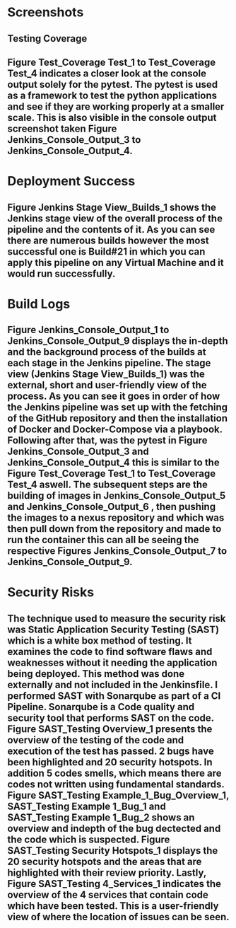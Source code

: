 # Screenshots

## Testing Coverage
## Figure Test_Coverage Test_1 to Test_Coverage Test_4 indicates a closer look at the console output solely for the pytest. The pytest is used as a framework to test the python applications and see if they are working properly at a smaller scale. This is also visible in the console output screenshot taken Figure Jenkins_Console_Output_3 to Jenkins_Console_Output_4.

# Deployment Success
## Figure Jenkins Stage View_Builds_1 shows the Jenkins stage view of the overall process of the pipeline and the contents of it. As you can see there are numerous builds however the most successful one is Build#21 in which you can apply this pipeline on any Virtual Machine and it would run successfully. 

# Build Logs
## Figure Jenkins_Console_Output_1 to Jenkins_Console_Output_9 displays the in-depth and the background process of the builds at each stage in the Jenkins pipeline. The stage view (Jenkins Stage View_Builds_1) was the external, short and user-friendly view of the process. As you can see it goes in order of how the Jenkins pipeline was set up with the fetching of the GitHub repository and then the installation of Docker and Docker-Compose via a playbook. Following after that, was the pytest in Figure Jenkins_Console_Output_3 and Jenkins_Console_Output_4 this is similar to the Figure Test_Coverage Test_1 to Test_Coverage Test_4 aswell. The subsequent steps are the building of images in Jenkins_Console_Output_5 and Jenkins_Console_Output_6 , then pushing the images to a nexus repository and which was then pull down from the repository and made to run the container this can all be seeing the respective Figures Jenkins_Console_Output_7 to Jenkins_Console_Output_9.

# Security Risks
## The technique used to measure the security risk was Static Application Security Testing (SAST) which is a white box method of testing. It examines the code to find software flaws and weaknesses without it needing the application being deployed. This method was done externally and not included in the Jenkinsfile. I performed SAST with Sonarqube as part of a CI Pipeline. Sonarqube is a Code quality and security tool that performs SAST on the code. Figure SAST_Testing Overview_1 presents the overview of the testing of the code and execution of the test has passed. 2 bugs have been highlighted and 20 security hotspots. In addition 5 codes smells, which means there are codes not written using fundamental standards. Figure SAST_Testing Example_1_Bug_Overview_1, SAST_Testing Example 1_Bug_1 and SAST_Testing Example 1_Bug_2 shows an overview and indepth of the bug dectected and the code which is suspected. Figure SAST_Testing Security Hotspots_1 displays the 20 security hotspots and the areas that are highlighted with their review priority. Lastly, Figure SAST_Testing 4_Services_1 indicates the overview of the 4 services that contain code which have been tested. This is a user-friendly view of where the location of issues can be seen.
